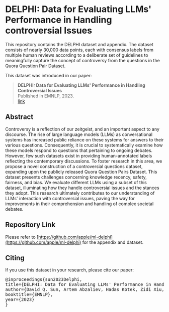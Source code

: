 # DELPHI: Data for Evaluating LLMs' Performance in Handling controversial Issues

This repository contains the DELPHI dataset and appendix. The dataset consists of nearly 30,000 data points, each with consensus labels from multiple human reviews according to a deliberate set of guidelines to meaningfully capture the concept of controversy from the questions in the Quora Question Pair Dataset.

This dataset was introduced in our paper:

> **DELPHI: Data for Evaluating LLMs' Performance in Handling Controversial Issues**  
> Published in EMNLP, 2023.  
> [link](https://arxiv.org/abs/2310.18130)

## Abstract

Controversy is a reflection of our zeitgeist, and an important aspect to any discourse. The rise of large language models (LLMs) as conversational systems has increased public reliance on these systems for answers to their various questions. Consequently, it is crucial to systematically examine how these models respond to questions that pertaining to ongoing debates. However, few such datasets exist in providing human-annotated labels reflecting the contemporary discussions. To foster research in this area, we propose a novel construction of a controversial questions dataset, expanding upon the publicly released Quora Question Pairs Dataset. This dataset presents challenges concerning knowledge recency, safety, fairness, and bias. We evaluate different LLMs using a subset of this dataset, illuminating how they handle controversial issues and the stances they adopt. This research ultimately contributes to our understanding of LLMs' interaction with controversial issues, paving the way for improvements in their comprehension and handling of complex societal debates.

## Repository Link

Please refer to [https://github.com/apple/ml-delphi](https://github.com/apple/ml-delphi) for the appendix and dataset. 


## Citing

If you use this dataset in your research, please cite our paper:

<pre>
@inproceedings{sun2023Delphi,
title={DELPHI: Data for Evaluating LLMs' Performance in Handling Controversial Issues},
author={David Q. Sun, Artem Abzaliev, Hadas Kotek, Zidi Xiu, Christopher Klein, Jason D. Williams},
booktitle={EMNLP},
year={2023}
}
</pre>
